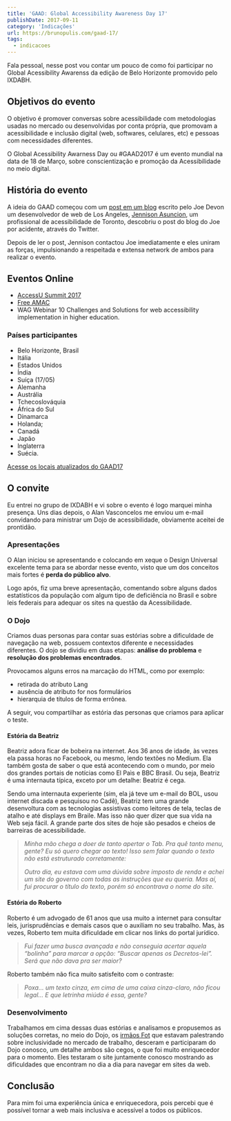 ```yaml
---
title: 'GAAD: Global Accessibility Awareness Day 17'
publishDate: 2017-09-11
category: 'Indicações'
url: https://brunopulis.com/gaad-17/
tags:
  - indicacoes
---
```


Fala pessoal, nesse post vou contar um pouco de como foi participar no Global Acessibility Awarenss da edição de Belo Horizonte promovido pelo IXDABH.

## Objetivos do evento

O objetivo é promover conversas sobre acessibilidade com metodologias usadas no mercado ou desenvolvidas por conta própria, que promovam a acessibilidade e inclusão digital (web, softwares, celulares, etc) e pessoas com necessidades diferentes.

O Global Acessibility Awarness Day ou #GAAD2017 é um evento mundial na data de 18 de Março, sobre conscientização e promoção da Acessibilidade no meio digital.

## História do evento

A ideia do GAAD começou com um [post em um blog](https://mysqltalk.wordpress.com/2011/11/27/challenge-accessibility-know-how-needs-to-go-mainstream-with-developers-now/) escrito pelo Joe Devon um desenvolvedor de web de Los Angeles, [Jennison Asuncion](https://www.linkedin.com/in/jennison/), um profissional de acessibilidade de Toronto, descobriu o post do blog do Joe por acidente, através do Twitter.

Depois de ler o post, Jennison contactou Joe imediatamente e eles uniram as forças, impulsionando a respeitada e extensa network de ambos para realizar o evento.

## Eventos Online

- [AccessU Summit 2017](http://environmentsforhumans.com/2017/accessu-summit/)
- [Free AMAC](http://mailchi.mp/e993313afc40/1ml4oa6z8f-1242317?e=3ab58790fd)
- WAG Webinar 10 Challenges and Solutions for web accessibility implementation in higher education.

### Países participantes

- Belo Horizonte, Brasil
- Itália
- Estados Unidos
- Índia
- Suíça (17/05)
- Alemanha
- Austrália
- Tchecoslováquia
- África do Sul
- Dinamarca
- Holanda;
- Canadá
- Japão
- Inglaterra
- Suécia.

[Acesse os locais atualizados do GAAD17](http://globalaccessibilityawarenessday.org/events/)

## O convite

Eu entrei no grupo de IXDABH e vi sobre o evento é logo marquei minha presença. Uns dias depois, o Alan Vasconcelos me enviou um e-mail convidando para ministrar um Dojo de acessibilidade, obviamente aceitei de prontidão.

### Apresentações

O Alan iniciou se apresentando e colocando em xeque o Design Universal excelente tema para se abordar nesse evento, visto que um dos conceitos mais fortes é **perda do público alvo**.

Logo após, fiz uma breve apresentação, comentando sobre alguns dados estatísticos da população com algum tipo de deficiência no Brasil e sobre leis federais para adequar os sites na questão da Acessibilidade.

### O Dojo

Criamos duas personas para contar suas estórias sobre a dificuldade de navegação na web, possuem contextos diferente e necessidades diferentes.
O dojo se dividiu em duas etapas: **análise do problema** e **resolução dos problemas encontrados**.

Provocamos alguns erros na marcação do HTML, como por exemplo:

- retirada do atributo Lang
- ausência de atributo for nos formulários
- hierarquia de títulos de forma errônea.

A seguir, vou compartilhar as estória das personas que criamos para aplicar o teste.

#### Estória da Beatriz

Beatriz adora ficar de bobeira na internet. Aos 36 anos de idade, às vezes ela passa horas no Facebook, ou mesmo, lendo textões no Medium. Ela também gosta de saber o que está acontecendo com o mundo, por meio dos grandes portais de notícias como El Paìs e BBC Brasil. Ou seja, Beatriz é uma internauta típica, exceto por um detalhe: Beatriz é cega.

Sendo uma internauta experiente (sim, ela já teve um e-mail do BOL, usou internet discada e pesquisou no Cadê), Beatriz tem uma grande desenvoltura com as tecnologias assistivas como leitores de tela, teclas de atalho e até displays em Braile. Mas isso não quer dizer que sua vida na Web seja fácil. A grande parte dos sites de hoje são pesados e cheios de barreiras de acessibilidade.

> _Minha mão chega a doer de tanto apertar o Tab. Pra quê tanto menu, gente? Eu só quero chegar ao texto! Isso sem falar quando o texto não está estruturado corretamente:_
>
> _Outro dia, eu estava com uma dúvida sobre imposto de renda e achei um site do governo com todas as instruções que eu queria. Mas aí, fui procurar o título do texto, porém só encontrava o nome do site._

#### Estória do Roberto

Roberto é um advogado de 61 anos que usa muito a internet para consultar leis, jurisprudências e demais casos que o auxiliam no seu trabalho. Mas, às vezes, Roberto tem muita dificuldade em clicar nos links do portal jurídico.

> _Fui fazer uma busca avançada e não conseguia acertar aquela “bolinha” para marcar a opção: “Buscar apenas os Decretos-lei”. Será que não dava pra ser maior?_

Roberto também não fica muito satisfeito com o contraste:

> _Poxa… um texto cinza, em cima de uma caixa cinza-claro, não ficou legal… E que letrinha miúda é essa, gente?_

### Desenvolvimento

Trabalhamos em cima dessas duas estórias e analisamos e propusemos as soluções corretas, no meio do Dojo, os [irmãos Fot](http://www.irmaosfot.com.br/) que estavam palestrando sobre inclusividade no mercado de trabalho, desceram e participaram do Dojo conosco, um detalhe ambos são cegos, o que foi muito enriquecedor para o momento.
Eles testaram o site juntamente conosco mostrando as dificuldades que encontram no dia a dia para navegar em sites da web.

## Conclusão

Para mim foi uma experiência única e enriquecedora, pois percebi que é possível tornar a web mais inclusiva e acessível a todos os públicos.
